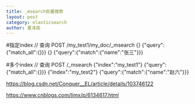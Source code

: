 ```yaml
---
title: _msearch批量搜索
layout: post
category: elasticsearch
author: 夏泽民
---
```

#指定index
// 查询
POST /my_test1/my_doc/_msearch
{}
{"query":{"match_all":{}}}
{}
{"query":{"match":{"name":"张三"}}}

#多个index
// 查询
POST /_msearch
{"index":"my_test1"}
{"query":{"match_all":{}}}
{"index":"my_test2"}
{"query":{"match":{"name":"赵六"}}}
<!-- more -->
https://blog.csdn.net/Conquer__EL/article/details/103746122

https://www.cnblogs.com/limx/p/6134617.html
